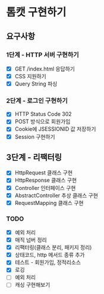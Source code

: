 # 톰캣 구현하기

## 요구사항
### 1단계 - HTTP 서버 구현하기
-[x] GET /index.html 응답하기
-[x] CSS 지원하기
-[x] Query String 파싱

### 2단계 - 로그인 구현하기
-[x] HTTP Status Code 302
-[x] POST 방식으로 회원가입
-[x] Cookie에 JSESSIONID 값 저장하기
-[x] Session 구현하기

## 3단계 - 리팩터링
-[x] HttpRequest 클래스 구현
-[x] HttpResponse 클래스 구현
-[x] Controller 인터페이스 구현
-[x] AbstractController 추상 클래스 구현
-[x] RequestMapping 클래스 구현

### TODO
-[x] 예외 처리
-[x] 매직 넘버 정리
-[x] 리팩터링(클래스 분리, 패키지 정리)
-[x] 상태코드, http 메서드 종류 추가 
-[x] 테스트 - 회원가입, 정적리소스
-[x] 로깅
-[ ] 예외 처리
-[ ] 캐싱 구현해보기
